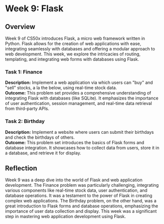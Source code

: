 # Week 9: Flask

## Overview
Week 9 of CS50x introduces Flask, a micro web framework written in Python. Flask allows for the creation of web applications with ease, integrating seamlessly with databases and offering a modular approach to web development. This week, we explore the intricacies of routing, templating, and integrating web forms with databases using Flask.

### Task 1: Finance
**Description:** Implement a web application via which users can "buy" and "sell" stocks, a la the below, using real-time stock data.  
**Outcome:** This problem set provides a comprehensive understanding of integrating Flask with databases (like SQLite). It emphasizes the importance of user authentication, session management, and real-time data retrieval from third-party APIs.

### Task 2: Birthday
**Description:** Implement a website where users can submit their birthdays and check the birthdays of others.  
**Outcome:** This problem set introduces the basics of Flask forms and database integration. It showcases how to collect data from users, store it in a database, and retrieve it for display.

## Reflection
Week 9 was a deep dive into the world of Flask and web application development. The Finance problem was particularly challenging, integrating various components like real-time stock data, user authentication, and database operations. It was a testament to the power of Flask in creating complex web applications. The Birthday problem, on the other hand, was a great introduction to Flask forms and database operations, emphasizing the importance of user data collection and display. This week was a significant step in mastering web application development using Flask.